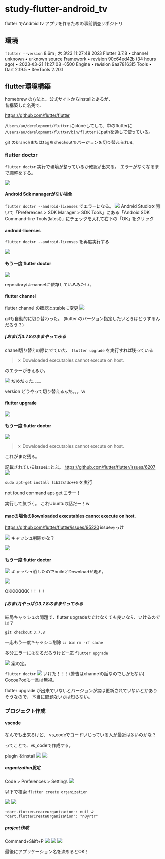 # study-flutter-android_tv
flutter でAndroid tv アプリを作るための事前調査リポジトリ

## 環境
`flutter --version`                                                                                                                                                                  8.6m  木  3/23 11:27:48 2023
Flutter 3.7.8 • channel unknown • unknown source
Framework • revision 90c64ed42b (34 hours ago) • 2023-03-21 11:27:08 -0500
Engine • revision 9aa7816315
Tools • Dart 2.19.5 • DevTools 2.20.1

## flutter環境構築
homebrew の方法と、公式サイトからinstallとあるが、  
昔構築した名残で、  

https://github.com/flutter/flutter

`/Users/ao/development/flutter`
にcloneしてして、中のflutterに
`/Users/ao/development/flutter/bin/flutter`
にpathを通して使っている。

git のbranchまたはtagをcheckoutでバージョンを切り替えられる。

### flutter doctor

`flutter doctor`
実行で環境が整っているか確認が出来る。
エラーがなくなるまで調整をする。

![](https://i.imgur.com/VCG7578.png)

#### Android Sdk managerがない場合
`flutter doctor --android-licenses`
でエラーになる。
![](https://i.imgur.com/fcEbzKz.png)
Android Studioを開いて「Preferences > SDK Manager > SDK Tools」にある「Android SDK Command-line Tools(latest)」にチェックを入れて右下の「OK」をクリック


#### android-licenses
`flutter doctor --android-licenses`
を再度実行する

![](https://i.imgur.com/lVbadVC.png)


#### もう一度 flutter doctor

![](https://i.imgur.com/7JQQwml.png)

repositoryはchannelに依存しているみたい。

#### flutter channel

flutter channel の確認とstableに変更
![](https://i.imgur.com/uabL443.png)

gitも自動的に切り替わった。
(flutter のバージョン指定したいときはどうするんだろう？)

##### [おまけ]3.7.8のままやってみる
chanel切り替えの際にでていた、
`flutter upgrade`
を実行すれば残っている
> ✗ Downloaded executables cannot execute on host.

のエラーがきえるか。

![](https://i.imgur.com/Tqngck7.png)
だめだった。。。。

version どうやって切り替えるんだ。。。ｗ

#### flutter upgrade
![](https://i.imgur.com/pxt8CLq.png)

#### もう一度 flutter doctor
![](https://i.imgur.com/HF9dWjU.png)
> ✗ Downloaded executables cannot execute on host.

これがまだ残る。

記載されているissueにとぶ。
https://github.com/flutter/flutter/issues/6207
![](https://i.imgur.com/cNiffCw.png)

`sudo apt-get install lib32stdc++6`
を実行

not found command apt-get エラー！

実行して気づく。
これUbuntuの話だー！w

#### macの場合のDownloaded executables cannot execute on host.

https://github.com/flutter/flutter/issues/95220
issueみっけ


![](https://i.imgur.com/hD5yoMM.png)
キャッシュ削除かな？

![](https://i.imgur.com/vzwSO63.png)


#### もう一度 flutter doctor

![](https://i.imgur.com/Hfi1EFx.png)
キャッシュ消したのでbuildとDownloadが走る。

![](https://i.imgur.com/ydeirSG.png)


OKKKKKKK！！！！


##### [おまけ]やっぱり3.7.8のままやってみる
結局キャッシュの問題で、flutter upgradeたたけなくても良いなら、いけるのでは？

`git checkout 3.7.8`

一応もう一度キャッシュ削除
`cd bin`
`rm -rf cache`

多分エラーにはなるだろうけど一応
`flutter upgrade`

![](https://i.imgur.com/pF8MJ9p.png)
案の定。

`flutter doctor`
![](https://i.imgur.com/0bv3oFF.png)
いけた！！！(警告はchannelの話なのでしかたない)
CocoaPodも一旦は無視。

flutter upgrade が出来ていないとバージョンが実は更新されていないとかありそうなので、
本当に問題ないかは知らない。


### プロジェクト作成
#### vscode
なんでも出来るけど、
vs_codeでコードいじっている人が最近は多いのかな？

ってことで、vs_codeで作成する。

plugin をinstall
![](https://i.imgur.com/D1ANH0o.png)
![](https://i.imgur.com/cEOEanc.png)

##### organization設定
Code > Preferences > Settings
![](https://i.imgur.com/tu1fqRh.png)

以下で検索
`flutter create organization`

![](https://i.imgur.com/iIU2XEM.png)
![](https://i.imgur.com/P2W9Na9.png)

`"dart.flutterCreateOrganization": null`
↓
`"dart.flutterCreateOrganization": "n0yrtr"`

##### project作成
Command+Shift+P
![](https://i.imgur.com/5EgjVwy.png)
![](https://i.imgur.com/y01w6Gi.png)
![](https://i.imgur.com/I4pkRBt.png)

最後にアプリケーション名を決めるとOK！
